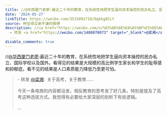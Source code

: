 ```yaml
---
title: //@华西厦门老廖:最近二十年的教育，在系统性地把学生逼向资本操控的民办私立、国际学校以及国外。看得见的结果是大规模的高比例学生家长和学生的耻辱感和抑郁症...
date: '2024-05-27'
linkTitle: https://weibo.com/3515092710/Ogkkg8CLY
source: 种豆得瓜谢不谦的微博
description: //<a href="https://weibo.com/n/%E5%8D%8E%E8%A5%BF%E5%8E%A6%E9%97%A8%E8%80%81%E5%BB%96">@华西厦门老廖</a>:最近二十年的教育，在系统性地把学生逼向资本操控的民办私立、国际学校以及国外。看得见的结果是大规模的高比例学生家长和学生的耻辱感和抑郁症。看不见的结果是人口素质能力降低乃至更可怕。<br><blockquote>
  - 转发 <a href="https://weibo.com/1408078073" target="_blank">@梁湘</a>: 关于高考，关于教育……<br><br>今天一条电商的内容都没发，相反教育的思考发了好几条，特别是提及了高考这种选拔方式。我觉得有必要给大家深层的剖析下有些逻辑。<br><br>
  ...
disable_comments: true
---
```

//<a href="https://weibo.com/n/%E5%8D%8E%E8%A5%BF%E5%8E%A6%E9%97%A8%E8%80%81%E5%BB%96">@华西厦门老廖</a>:最近二十年的教育，在系统性地把学生逼向资本操控的民办私立、国际学校以及国外。看得见的结果是大规模的高比例学生家长和学生的耻辱感和抑郁症。看不见的结果是人口素质能力降低乃至更可怕。<br><blockquote> - 转发 <a href="https://weibo.com/1408078073" target="_blank">@梁湘</a>: 关于高考，关于教育……<br><br>今天一条电商的内容都没发，相反教育的思考发了好几条，特别是提及了高考这种选拔方式。我觉得有必要给大家深层的剖析下有些逻辑。<br><br> ...